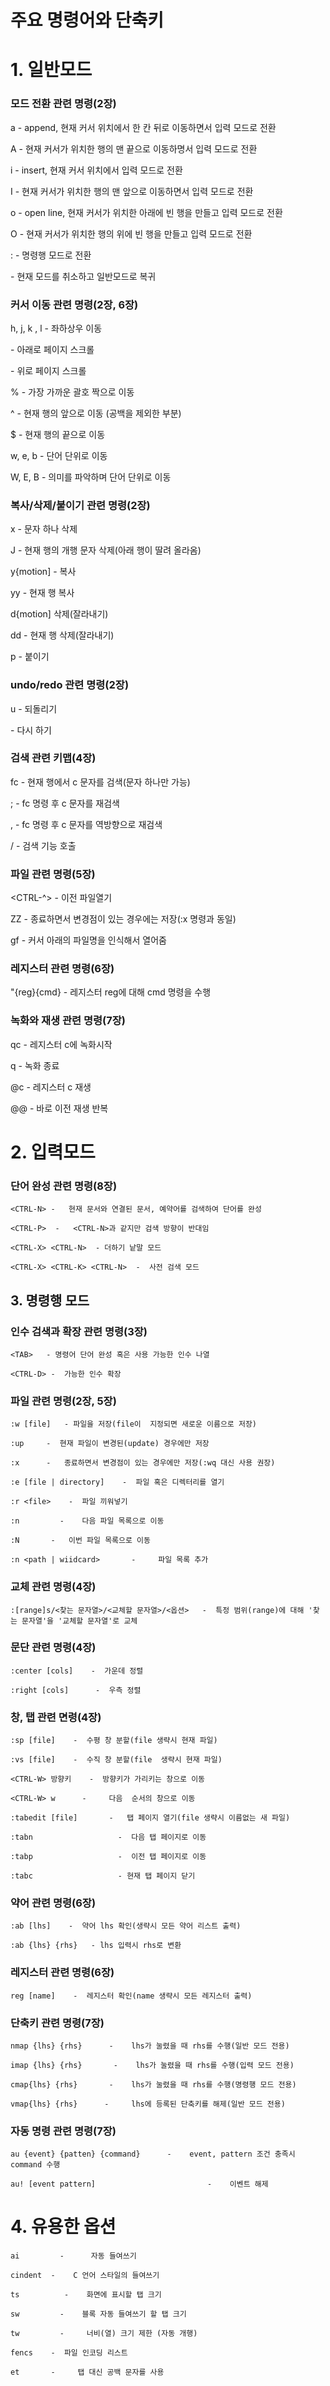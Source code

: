 # 주요 명령어와 단축키

# 1. 일반모드

### 모드 전환 관련 명령(2장)

a - append, 현재 커서 위치에서 한 칸 뒤로 이동하면서 입력 모드로 전환

A - 현재 커서가 위치한 행의 맨 끝으로 이동하명서 입력 모드로 전환

i  -  insert, 현재 커서 위치에서 입력 모드로 전환

I  - 현재 커서가 위치한 행의 맨 앞으로 이동하면서 입력 모드로 전환

o -  open line, 현재 커서가 위치한 아래에 빈 행을 만들고 입력 모드로 전환

O -  현재 커서가 위치한 행의 위에 빈 행을 만들고 입력 모드로 전환

:   -  명령행 모드로 전환

<ESC> - 현재 모드를 취소하고 일반모드로 복귀

### 커서 이동 관련 명령(2장, 6장)

h, j, k , l   - 좌하상우 이동

<CTRL-F>  - 아래로 페이지 스크롤 

<CTRL-B>  - 위로 페이지 스크롤

%   - 가장 가까운 괄호 짝으로 이동

^   - 현재 행의 앞으로 이동 (공백을 제외한 부분)

$   - 현재 행의 끝으로 이동

w, e, b  - 단어 단위로 이동

W, E, B - 의미를 파악하며 단어 단위로 이동

### 복사/삭제/붙이기 관련 명령(2장)

x   - 문자 하나 삭제

J   - 현재 행의 개행 문자 삭제(아래 행이 딸려 올라옴)

y{motion] - 복사

yy -  현재 행 복사

d{motion] 삭제(잘라내기)

dd - 현재 행 삭제(잘라내기)

p  - 붙이기

### undo/redo 관련 명령(2장)

 u - 되돌리기

<CTRL-R>  -  다시 하기 

### 검색 관련 키맵(4장)

fc  - 현재 행에서 c 문자를 검색(문자 하나만 가능)

;    - fc 명령 후 c 문자를 재검색

,    - fc 명령 후 c 문자를 역방향으로 재검색

/   -  검색 기능 호출

### 파일 관련 명령(5장)

<CTRL-^>  - 이전 파일열기

ZZ  - 종료하면서 변경점이 있는 경우에는 저장(:x 명령과 동일)

gf   - 커서 아래의 파일명을 인식해서 열어줌

### 레지스터 관련 명령(6장)

"{reg}{cmd}    -  레지스터 reg에 대해 cmd 명령을 수행

### 녹화와 재생 관련 명령(7장)

qc  -  레지스터 c에 녹화시작

q   -  녹화 종료

@c  -  레지스터 c 재생

@@  - 바로 이전 재생 반복

# 2. 입력모드

### 단어 완성 관련 명령(8장)
 
```
<CTRL-N> -   현재 문서와 연결된 문서, 예약어를 검색하여 단어를 완성

<CTRL-P>  -   <CTRL-N>과 같지만 검색 방향이 반대임

<CTRL-X> <CTRL-N>  - 더하기 낱말 모드

<CTRL-X> <CTRL-K> <CTRL-N>  -  사전 검색 모드
``` 
 
## 3. 명령행 모드

### 인수 검색과  확장 관련 명령(3장)
```
<TAB>   - 명령어 단어 완성 혹은 사용 가능한 인수 나열

<CTRL-D> -  가능한 인수 확장
```

### 파일 관련 명령(2장, 5장)
```
:w [file]   - 파일을 저장(file이  지정되면 새로운 이름으로 저장)

:up     -  현재 파일이 변경된(update) 경우에만 저장

:x      -   종료하면서 변경점이 있는 경우에만 저장(:wq 대신 사용 권장)

:e [file | directory]    -  파일 혹은 디렉터리를 열기

:r <file>    -  파일 끼워넣기

:n         -    다음 파일 목록으로 이동

:N       -   이번 파일 목록으로 이동

:n <path | wiidcard>       -     파일 목록 추가
```
    

### 교체 관련 명령(4장)

```
:[range]s/<찾는 문자열>/<교체할 문자열>/<옵션>   -  특정 범위(range)에 대해 '찾는 문자열'을 '교체할 문자열'로 교체
```
 
### 문단 관련 명령(4장)

```
:center [cols]    -  가운데 정렬

:right [cols]      -  우측 정렬
```
 
### 창, 탭 관련 면령(4장)
```
:sp [file]    -  수평 창 분할(file 생략시 현재 파일)

:vs [file]    -  수직 창 분할(file  생략시 현재 파일)

<CTRL-W> 방향키    -  방향키가 가리키는 창으로 이동

<CTRL-W> w      -     다음  순서의 창으로 이동

:tabedit [file]       -   탭 페이지 열기(file 생략시 이름없는 새 파일)

:tabn                   -  다음 탭 페이지로 이동 

:tabp                   -  이전 탭 페이지로 이동

:tabc                   - 현재 탭 페이지 닫기
```
  

### 약어 관련 명령(6장)

 ```
:ab [lhs]    -  약어 lhs 확인(생략시 모든 약어 리스트 출력)

:ab {lhs} {rhs}   - lhs 입력시 rhs로 변환 
```
 
### 레지스터 관련 명령(6장)
```
reg [name]    -  레지스터 확인(name 생략시 모든 레지스터 출력)
```
 
### 단축키 관련 명령(7장)
```
nmap {lhs} {rhs}      -    lhs가 눌렸을 때 rhs를 수행(일반 모드 전용)

imap {lhs} {rhs}       -    lhs가 눌렸을 때 rhs를 수행(입력 모드 전용)

cmap{lhs} {rhs}       -    lhs가 눌렸을 때 rhs를 수행(명령행 모드 전용)

vmap{lhs} {rhs}      -     lhs에 등록된 단축키를 해제(일반 모드 전용)
```
 
### 자동 명령 관련 명령(7장)

```
au {event} {patten} {command}      -    event, pattern 조건 충족시 command 수행 

au! [event pattern]                         -    이벤트 해제

```
 
 
# 4. 유용한 옵션
```
ai         -      자동 들여쓰기

cindent  -    C 언어 스타일의 들여쓰기

ts          -    화면에 표시할 탭 크기

sw         -    블록 자동 들여쓰기 할 탭 크기

tw         -     너비(열) 크기 제한 (자동 개행)

fencs    -  파일 인코딩 리스트

et       -     탭 대신 공백 문자를 사용
```
